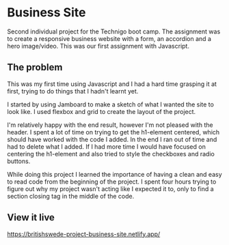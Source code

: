 # Business Site

Second individual project for the Technigo boot camp. The assignment was to create a responsive business website with a form, an accordion and a hero image/video. This was our first assignment with Javascript.

## The problem

This was my first time using Javascript and I had a hard time grasping it at first, trying to do things that I hadn't learnt yet. 

I started by using Jamboard to make a sketch of what I wanted the site to look like. I used flexbox and grid to create the layout of the project. 

I'm relatively happy with the end result, however I'm not pleased with the header. I spent a lot of time on trying to get the h1-element centered, which should have worked with the code I added. In the end I ran out of time and had to delete what I added. If I had more time I would have focused on centering the h1-element and also tried to style the checkboxes and radio buttons. 

While doing this project I learned the importance of having a clean and easy to read code from the beginning of the project. I spent four hours trying to figure out why my project wasn't acting like I expected it to, only to find a section closing tag in the middle of the code. 

## View it live
https://britishswede-project-business-site.netlify.app/
